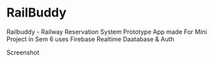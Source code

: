 # RailBuddy
Railbuddy - Railway Reservation System Prototype App made For Mini Project in Sem 6
uses Firebase Realtime Daatabase & Auth

Screenshot


